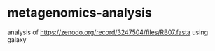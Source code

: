 # metagenomics-analysis
analysis of https://zenodo.org/record/3247504/files/RB07.fasta using galaxy
